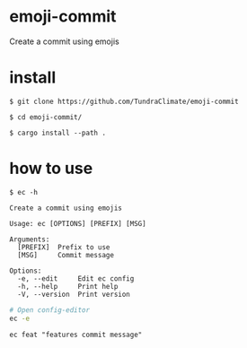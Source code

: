 # emoji-commit

Create a commit using emojis

# install

```
$ git clone https://github.com/TundraClimate/emoji-commit

$ cd emoji-commit/

$ cargo install --path .
```

# how to use

```
$ ec -h

Create a commit using emojis

Usage: ec [OPTIONS] [PREFIX] [MSG]

Arguments:
  [PREFIX]  Prefix to use
  [MSG]     Commit message

Options:
  -e, --edit     Edit ec config
  -h, --help     Print help
  -V, --version  Print version
```

```sh
# Open config-editor
ec -e
```

```
ec feat "features commit message"
```
